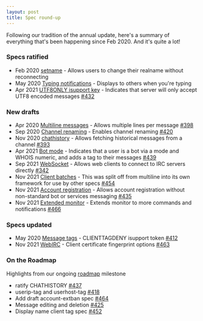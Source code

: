 ```yaml
---
layout: post
title: Spec round-up
---
```

Following our tradition of the annual update, here's a summary of everything that's been happening since Feb 2020. And it's quite a lot!

### Specs ratified

* Feb 2020 [setname](https://ircv3.net/specs/extensions/setname.html) - Allows users to change their realname without reconnecting
* May 2020 [Typing notifications](https://ircv3.net/specs/client-tags/typing.html) - Displays to others when you're typing
* Apr 2021 [UTF8ONLY isupport key](https://ircv3.net/specs/extensions/utf8-only.html) - Indicates that server will only accept UTF8 encoded messages [#432](https://github.com/ircv3/ircv3-specifications/pull/432)

### New drafts

* Apr 2020 [Multiline messages](https://ircv3.net/specs/extensions/multiline.html) - Allows multiple lines per message [#398](https://github.com/ircv3/ircv3-specifications/pull/398)
* Sep 2020 [Channel renaming](https://ircv3.net/specs/extensions/channel-rename.html) - Enables channel renaming [#420](https://github.com/ircv3/ircv3-specifications/pull/420)
* Nov 2020 [chathistory](https://ircv3.net/specs/extensions/chathistory.html) - Allows fetching historical messages from a channel [#393](https://github.com/ircv3/ircv3-specifications/pull/393)
* Apr 2021 [Bot mode](https://ircv3.net/specs/extensions/bot-mode.html) - Indicates that a user is a bot via a mode and WHOIS numeric, and adds a tag to their messages [#439](https://github.com/ircv3/ircv3-specifications/pull/439)
* Sep 2021 [WebSocket](https://ircv3.net/specs/extensions/websocket.html) - Allows web clients to connect to IRC servers directly [#342](https://github.com/ircv3/ircv3-specifications/pull/342)
* Nov 2021 [Client batches](https://ircv3.net/specs/extensions/client-batch.html) - This was split off from multiline into its own framework for use by other specs [#454](https://github.com/ircv3/ircv3-specifications/pull/454)
* Nov 2021 [Account registration](https://ircv3.net/specs/extensions/account-registration.html) - Allows account registration without non-standard bot or services messaging [#435](https://github.com/ircv3/ircv3-specifications/pull/435)
* Nov 2021 [Extended monitor](https://ircv3.net/specs/extensions/extended-monitor.html) - Extends monitor to more commands and notifications [#466](https://github.com/ircv3/ircv3-specifications/pull/466)

### Specs updated

* May 2020 [Message tags](https://ircv3.net/specs/extensions/message-tags.html) - CLIENTTAGDENY isupport token [#412](https://github.com/ircv3/ircv3-specifications/pull/412)
* Nov 2021 [WebIRC](https://ircv3.net/specs/extensions/webirc.html) - Client certificate fingerprint options [#463](https://github.com/ircv3/ircv3-specifications/pull/463)

### On the Roadmap

Highlights from our ongoing [roadmap](https://github.com/ircv3/ircv3-specifications/milestone/4) milestone

* ratify CHATHISTORY [#437](https://github.com/ircv3/ircv3-specifications/issues/437)
* userip-tag and userhost-tag [#418](https://github.com/ircv3/ircv3-specifications/issues/418)
* Add draft account-extban spec [#464](https://github.com/ircv3/ircv3-specifications/pull/464)
* Message editing and deletion [#425](https://github.com/ircv3/ircv3-specifications/pull/425)
* Display name client tag spec [#452](https://github.com/ircv3/ircv3-specifications/pull/452)